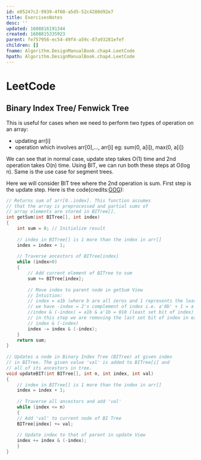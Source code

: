 ```yaml
---
id: e05247c2-9939-4f60-a5d5-52c4280d92e7
title: ExercisesNotes
desc: ''
updated: 1608816191344
created: 1608815335923
parent: fe757956-ec54-49f4-a59c-87a93281efef
children: []
fname: Algorithm.DesignManualBook.chap4.LeetCode
hpath: Algorithm.DesignManualBook.chap4.LeetCode
---
```

# LeetCode

## Binary Index Tree/ Fenwick Tree

This is useful for cases when we need to perform two types of operation on an array:

- updating arr[i]
- operation which involves arr[0],..., arr[i] eg: sum(0, a[i]), max(0, a[i])

We can see that in normal case, update step takes O(1) time and 2nd operation takes O(n) time. Using BIT, we can run both these steps at O(log n). Same is the use case for segment trees.

Here we will consider BIT tree where the 2nd operation is sum. First step is the update step. Here is the code(credits:[GOG](https://www.geeksforgeeks.org/binary-indexed-tree-or-fenwick-tree-2/)):

```cpp
// Returns sum of arr[0..index]. This function assumes 
// that the array is preprocessed and partial sums of 
// array elements are stored in BITree[]. 
int getSum(int BITree[], int index) 
{ 
    int sum = 0; // Initialize result 
  
    // index in BITree[] is 1 more than the index in arr[] 
    index = index + 1; 
  
    // Traverse ancestors of BITree[index] 
    while (index>0) 
    { 
        // Add current element of BITree to sum 
        sum += BITree[index]; 
  
        // Move index to parent node in getSum View
        // Intuition:
        // index = a1b (where b are all zeros and 1 represents the least set bit)
        // we have -index = 2's complement of index i.e. a'0b' + 1 = a'1b
        //index & (-index) = a1b & a'1b = 010 (least set bit of index)
        // in this step we are removing the last set bit of index in each iteration
        // index & (-index)
        index -= index & (-index); 
    } 
    return sum; 
} 
  
// Updates a node in Binary Index Tree (BITree) at given index 
// in BITree. The given value 'val' is added to BITree[i] and  
// all of its ancestors in tree. 
void updateBIT(int BITree[], int n, int index, int val) 
{ 
    // index in BITree[] is 1 more than the index in arr[] 
    index = index + 1; 
  
    // Traverse all ancestors and add 'val' 
    while (index <= n) 
    { 
    // Add 'val' to current node of BI Tree 
    BITree[index] += val; 
  
    // Update index to that of parent in update View 
    index += index & (-index); 
    } 
} 
```

